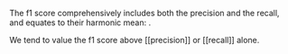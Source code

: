 The f1 score comprehensively includes both the precision and the recall, and equates to their harmonic mean: . 

We tend to value the f1 score above [[precision]] or [[recall]] alone.